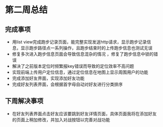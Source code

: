 # 第二周总结

## 完成事项

- 用list view完成跑步记录页面，能完整实现发送http请求，显示跑步记录信息，显示跑步路径点一系列操作，且跑步结束时的上传跑步信息也测试无误 
- 修复多次进入跑步信息页面会导致信息混杂的情况 ，修复了跑步信息中锁的错误 
- 解决了之前版本定位时频繁报key错误而导致的定位效率不高问题 
- 实现前端上传用户定位信息，通过定位信息在地图上显示周围用户的功能 
- 完成添加好友界面，实现添加好友功能 
- 完成好友列表界面，会根据首字母自动对好友进行分类排序

## 下周解决事项

- 在好友列表界面点击好友应该要跳到好友详情页面，具体页面我将在添加好友的页面上稍加修改，并加入对战按钮以完善对战功能

